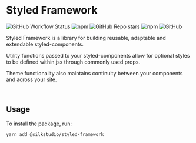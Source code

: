 # Styled Framework

![GitHub Workflow Status](https://img.shields.io/github/workflow/status/silkstudio/styled-framework/CI?label=CI&logo=git&logoColor=white)
![npm](https://img.shields.io/npm/v/@silkstudio/styled-utils)
![GitHub Repo stars](https://img.shields.io/github/stars/silkstudio/styled-framework)
![npm](https://img.shields.io/npm/dw/@silkstudio/styled-utils)
![GitHub](https://img.shields.io/github/license/silkstudio/styled-framework)

Styled Framework is a library for building reusable, adaptable and extendable styled-components.

Utility functions passed to your styled-components allow for optional styles to be defined within jsx through commonly used props.

Theme functionality also maintains continuity between your components and across your site.

<br/>

## Usage

To install the package, run:

```bash
yarn add @silkstudio/styled-framework
```
